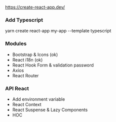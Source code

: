 https://create-react-app.dev/


### Add Typescript
yarn create react-app my-app --template typescript

### Modules
- Bootstrap & Icons (ok)
- React i18n (ok)
- React Hook Form & validation password
- Axios
- React Router

### API React
- Add environment variable
- React Context
- React Suspense & Lazy Components
- HOC